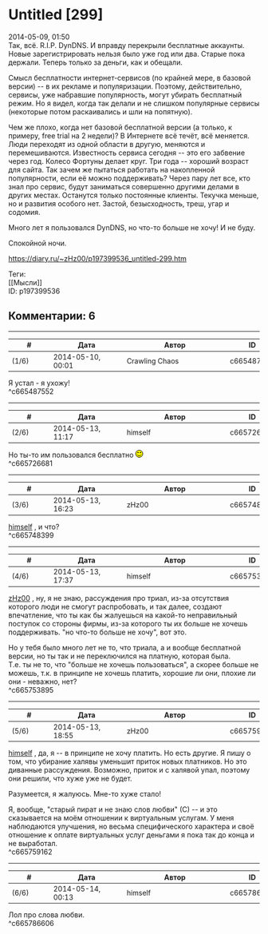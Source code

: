 Untitled [299]
==============

  
2014-05-09, 01:50  
 Так, всё. R.I.P. DynDNS. И вправду перекрыли бесплатные аккаунты. Новые зарегистрировать нельзя было уже год или два. Старые пока держали. Теперь только за деньги, как и обещали.   
   
 Смысл бесплатности интернет-сервисов (по крайней мере, в базовой версии) -- в их рекламе и популяризации. Поэтому, действительно, сервисы, уже набравшие популярность, могут убирать бесплатный режим. Но я видел, когда так делали и не слишком популярные сервисы (некоторые потом раскаивались и шли на попятную).   
   
 Чем же плохо, когда нет базовой бесплатной версии (а только, к примеру, free trial на 2 недели)? В Интернете всё течёт, всё меняется. Люди переходят из одной области в другую, меняются и перемешиваются. Известность сервиса сегодня -- это его забвение через год. Колесо Фортуны делает круг. Три года -- хороший возраст для сайта. Так зачем же пытаться работать на накопленной популярности, если её можно поддерживать? Через пару лет все, кто знал про сервис, будут заниматься совершенно другими делами в других местах. Останутся только постоянные клиенты. Текучка меньше, но и развития особого нет. Застой, безысходность, треш, угар и содомия.   
   
 Много лет я пользовался DynDNS, но что-то больше не хочу! И не буду.   
   
 Спокойной ночи.   
  
<https://diary.ru/~zHz00/p197399536_untitled-299.htm>  
  
Теги:  
[[Мысли]]  
ID: p197399536  


Комментарии: 6
--------------

  


---



|         #         |              Дата              |                     Автор                     |           ID           |
| --- | --- | --- | --- |
| (1/6) | 2014-05-10, 00:01 | Crawling Chaos | c665487552 |

  
 Я устал - я ухожу!   
 ^c665487552

---



|         #         |              Дата              |                     Автор                     |           ID           |
| --- | --- | --- | --- |
| (2/6) | 2014-05-13, 11:17 | himself | c665726681 |

  
 Но ты-то им пользовался бесплатно ![:)](pics/3.gif)   
 ^c665726681

---



|         #         |              Дата              |                     Автор                     |           ID           |
| --- | --- | --- | --- |
| (3/6) | 2014-05-13, 16:23 | zHz00 | c665748399 |

  
  [himself](http://himself.diary.ru "void")  , и что?   
 ^c665748399

---



|         #         |              Дата              |                     Автор                     |           ID           |
| --- | --- | --- | --- |
| (4/6) | 2014-05-13, 17:37 | himself | c665753895 |

  
  [zHz00](https://zHz00.diary.ru "Untitled")  , ну, я не знаю, рассуждения про триал, из-за отсутствия которого люди не смогут распробовать, и так далее, создают впечатление, что ты как бы жалуешься на какой-то неправильный поступок со стороны фирмы, из-за которого ты их больше не хочешь поддерживать. "но что-то больше не хочу", вот это.   
   
 Но у тебя было много лет не то, что триала, а и вообще бесплатной версии, но ты так и не переключился на платную, которая была.   
 Т.е. ты не то, что "больше не хочешь пользоваться", а скорее больше не можешь, т.к. в принципе не хочешь платить, хорошие ли они, плохие ли они - неважно, нет?   
 ^c665753895

---



|         #         |              Дата              |                     Автор                     |           ID           |
| --- | --- | --- | --- |
| (5/6) | 2014-05-13, 18:55 | zHz00 | c665759162 |

  
  [himself](http://himself.diary.ru "void")  , да, я -- в принципе не хочу платить. Но есть другие. Я пишу о том, что убирание халявы уменьшит приток новых платников. Но это диванные рассуждения. Возможно, приток и с халявой упал, поэтому они решили, что хуже уже не будет.   
   
 Разумеется, я жалуюсь. Мне-то хуже стало!   
   
 Я, вообще, "старый пират и не знаю слов любви" (С) -- и это сказывается на моём отношении к виртуальным услугам. У меня наблюдаются улучшения, но весьма специфического характера и своё отношение к оплате виртуальных услуг деньгами я пока так до конца и не выработал.   
 ^c665759162

---



|         #         |              Дата              |                     Автор                     |           ID           |
| --- | --- | --- | --- |
| (6/6) | 2014-05-14, 00:13 | himself | c665786606 |

  
 Лол про слова любви.   
 ^c665786606